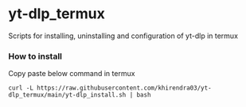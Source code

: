 # yt-dlp_termux
Scripts for installing, uninstalling and configuration of yt-dlp in termux

### How to install
Copy paste below command in termux

`curl -L https://raw.githubusercontent.com/khirendra03/yt-dlp_termux/main/yt-dlp_install.sh | bash `
